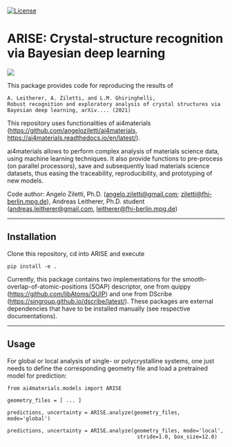 [![License](https://img.shields.io/badge/License-Apache%202.0-blue.svg)](https://opensource.org/licenses/Apache-2.0)


ARISE: Crystal-structure recognition via Bayesian deep learning
========================================================

![](./assets/ARISE_logo.jpg)


This package provides code for reproducing the results of 

    A. Leitherer, A. Ziletti, and L.M. Ghiringhelli,
    Robust recognition and exploratory analysis of crystal structures via Bayesian deep learning, arXiv.... (2021)

This repository uses functionalities of ai4materials (https://github.com/angeloziletti/ai4materials, https://ai4materials.readthedocs.io/en/latest/).

ai4materials allows to perform complex analysis of materials science data, using machine learning techniques. It also
provide functions to pre-process (on parallel processors), save and subsequently load materials science datasets,
thus easing the traceability, reproducibility, and prototyping of new models.

Code author: Angelo Ziletti, Ph.D. (angelo.ziletti@gmail.com; ziletti@fhi-berlin.mpg.de), Andreas Leitherer, Ph.D. student (andreas.leitherer@gmail.com, leitherer@fhi-berlin.mpg.de)



------------------
Installation
------------------
Clone this repository, cd into ARISE and execute

    pip install -e .

Currently, this package contains two implementations for the smooth-overlap-of-atomic-positions (SOAP) descriptor, one from quippy (https://github.com/libAtoms/QUIP) and one from DScribe (https://singroup.github.io/dscribe/latest/). These packages are external dependencies that have to be installed manually (see respective documentations).

---------------
Usage
---------------

For global or local analysis of single- or polycrystalline systems, one just needs to define the corresponding geometry file and load a pretrained model for prediction:

    from ai4materials.models import ARISE

    geometry_files = [ ... ]

    predictions, uncertainty = ARISE.analyze(geometry_files, mode='global') 

    predictions, uncertainty = ARISE.analyze(geometry_files, mode='local',
                                              stride=1.0, box_size=12.0)
